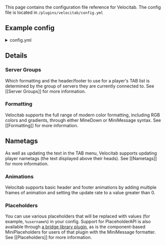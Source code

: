 This page contains the configuration file reference for Velocitab. The config file is located in `/plugins/velocitab/config.yml`

## Example config
<details>
<summary>config.yml</summary>

```yaml
# ┏━━━━━━━━━━━━━━━━━━━━━━━━━━━━━━┓
# ┃       Velocitab Config       ┃
# ┃    Developed by William278   ┃
# ┣━━━━━━━━━━━━━━━━━━━━━━━━━━━━━━┛
# ┗╸ Placeholders: %players_online%, %max_players_online%, %local_players_online%, %current_date%, %current_time%, %username%, %server%, %ping%, %prefix%, %suffix%, %role%
# Header(s) to display above the TAB list for each server group.
# List multiple headers and set update_rate to the number of ticks between frames for basic animations
headers:
  default:
  - '&rainbow&Running Velocitab by William278'
# Footer(s) to display below the TAB list for each server group, same as headers.
footers:
  default:
  - '[There are currently %players_online%/%max_players_online% players online](gray)'
formats:
  default: '&7[%server%] &f%prefix%%username%'
# Which text formatter to use (MINEDOWN, MINIMESSAGE, or LEGACY)
formatting_type: MINEDOWN
# The servers in each group of servers
server_groups:
  default:
  - server
  - server2
# All servers which are not in other groups will be put in the fallback group.
# "false" will exclude them from Velocitab.
fallback_enabled: true
# The formats to use for the fallback group.
fallback_group: default
# Only show other players on a server that is part of the same server group as the player.
only_list_players_in_same_group: true
# Define custom names to be shown in the TAB list for specific server names.
# If no custom display name is provided for a server, its original name will be used.
server_display_names:
  very-long-server-name: VLSN
# Whether to enable the PAPIProxyBridge hook for PAPI support
enable_papi_hook: true
# How long in seconds to cache PAPI placeholders for, in milliseconds. (0 to disable)
papi_cache_time: 30000
# If you are using MINIMESSAGE formatting, enable this to support MiniPlaceholders in formatting.
enable_miniplaceholders_hook: true
# Whether to sort players in the TAB list.
sort_players: true
# Ordered list of elements by which players should be sorted. (Correct values are both internal placeholders and, if enabled, PAPI placeholders)
sorting_placeholders:
- %role_weight%
- %username%
# How often in milliseconds to periodically update the TAB list, including header and footer, for all users.
# If set to 0, TAB will be updated on player join/leave instead. (1s = 1000ms)
update_rate: 0
```

</details>

## Details
### Server Groups
Which formatting and the header/footer to use for a player's TAB list is determined by the group of servers they are currently connected to. See [[Server Groups]] for more information.

### Formatting
Velocitab supports the full range of modern color formatting, including RGB colors and gradients, through either MineDown or MiniMessage syntax. See [[Formatting]] for more information.

## Nametags
As well as updating the text in the TAB menu, Velocitab supports updating player nametags (the text displayed above their heads). See [[Nametags]] for more information.

### Animations
Velocitab supports basic header and footer animations by adding multiple frames of animation and setting the update rate to a value greater than 0.

### Placeholders
You can use various placeholders that will be replaced with values (for example, `%username%`) in your config. Support for PlaceholderAPI is also available through [a bridge library plugin](https://modrinth.com/plugin/papiproxybridge), as is the component-based MiniPlaceholders for users of that plugin with the MiniMessage formatter. See [[Placeholders]] for more information.